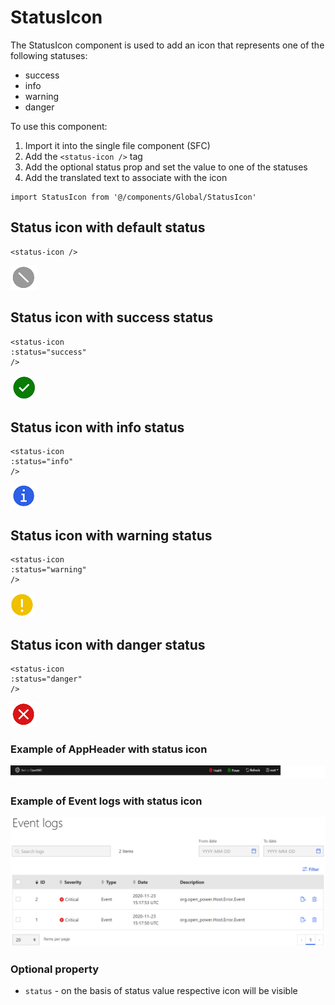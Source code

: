 # StatusIcon

The StatusIcon component is used to add an icon that represents one of the following statuses:

- success
- info
- warning
- danger

To use this component:
1. Import it into the single file component (SFC)
2. Add the `<status-icon />` tag
3. Add the optional status prop and set the value to one of the statuses
4. Add the translated text to associate with the icon

```vue
import StatusIcon from '@/components/Global/StatusIcon'
```

## Status icon with default status

```vue
<status-icon />
```

![StatusIcon default icon example](./secondary.png)

## Status icon with success status

```vue
<status-icon
:status="success"
/>
```

![StatusIcon success icon example](./success.png)

## Status icon with info status

```vue
<status-icon
:status="info"
/>
```

![StatusIcon info icon example](./info.png)

## Status icon with warning status

```vue
<status-icon
:status="warning"
/>
```

![StatusIcon warning icon example](./warning.png)

## Status icon with danger status

```vue
<status-icon
:status="danger"
/>
```

![StatusIcon danger icon example](./danger.png)

### Example of AppHeader with status icon

![AppHeader with status icon example](./appHeaderWithStatusIcon.png)

### Example of Event logs with status icon

![EventLogs with status icon example](./eventLogsWithSatusIcon.png)

### Optional property

- `status` - on the basis of status value respective icon will be visible
